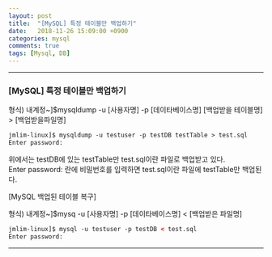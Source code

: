 ```yaml
---
layout: post
title:  "[MySQL] 특정 테이블만 백업하기"
date:   2018-11-26 15:09:00 +0900
categories: mysql
comments: true
tags: [Mysql, DB]
---
```


---
### [MySQL] 특정 테이블만 백업하기 

형식) 내계정~]$mysqldump -u [사용자명] -p [데이타베이스명] [백업받을 테이블명] > [백업받을파일명]
```html
jmlim-linux]$ mysqldump -u testuser -p testDB testTable > test.sql
Enter password:
```
위에서는 testDB에 있는 testTable만 test.sql이란 파일로 백업받고 있다. <br/>
Enter password: 란에 비밀번호를 입력하면 test.sql이란 파일에 testTable만 백업된다. <br/>

[MySQL 백업된 테이블 복구]

형식) 내계정~]$mysq -u [사용자명] -p [데이타베이스명] < [백업받은 파일명]
```html
jmlim-linux]$ mysql -u testuser -p testDB < test.sql
Enter password:
```


[jekyll-docs]: https://jekyllrb.com/docs/home
[jekyll-gh]:   https://github.com/jekyll/jekyll
[jekyll-talk]: https://talk.jekyllrb.com/
---
